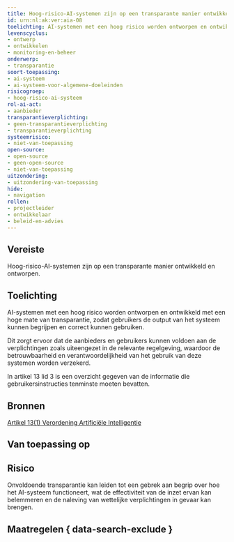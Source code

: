 ```yaml
---
title: Hoog-risico-AI-systemen zijn op een transparante manier ontwikkeld en ontworpen
id: urn:nl:ak:ver:aia-08
toelichting: AI-systemen met een hoog risico worden ontworpen en ontwikkeld met een hoge mate van transparantie, zodat gebruikers de output van het systeem kunnen begrijpen en correct kunnen gebruiken. 
levenscyclus: 
- ontwerp
- ontwikkelen
- monitoring-en-beheer
onderwerp: 
- transparantie
soort-toepassing:
- ai-systeem
- ai-systeem-voor-algemene-doeleinden
risicogroep:
- hoog-risico-ai-systeem
rol-ai-act:
- aanbieder
transparantieverplichting: 
- geen-transparantieverplichting
- transparantieverplichting 
systeemrisico:
- niet-van-toepassing
open-source: 
- open-source
- geen-open-source
- niet-van-toepassing
uitzondering: 
- uitzondering-van-toepassing
hide:
- navigation
rollen:
- projectleider
- ontwikkelaar
- beleid-en-advies
---
```


<!-- tags -->

## Vereiste

Hoog-risico-AI-systemen zijn op een transparante manier ontwikkeld en ontworpen.

## Toelichting 

AI-systemen met een hoog risico worden ontworpen en ontwikkeld met een hoge mate van transparantie, zodat gebruikers de output van het systeem kunnen begrijpen en correct kunnen gebruiken. 

Dit zorgt ervoor dat de aanbieders en gebruikers kunnen voldoen aan de verplichtingen zoals uiteengezet in de relevante regelgeving, waardoor de betrouwbaarheid en verantwoordelijkheid van het gebruik van deze systemen worden verzekerd. 

In artikel 13 lid 3 is een overzicht gegeven van de informatie die gebruikersinstructies tenminste moeten bevatten. 

## Bronnen 

[Artikel 13(1) Verordening Artificiële Intelligentie](https://eur-lex.europa.eu/legal-content/NL/TXT/HTML/?uri=OJ:L_202401689#d1e3566-1-1)

## Van toepassing op 
<!-- tags-ai-act --> 

## Risico 

Onvoldoende transparantie kan leiden tot een gebrek aan begrip over hoe het AI-systeem functioneert, wat de effectiviteit van de inzet ervan kan belemmeren en de naleving van wettelijke verplichtingen in gevaar kan brengen.

## Maatregelen { data-search-exclude } 

<!-- list_maatregelen vereiste/aia-08-transparantie-aan-gebruiksverantwoordelijken no-search no-onderwerp no-rol no-levenscyclus -->
